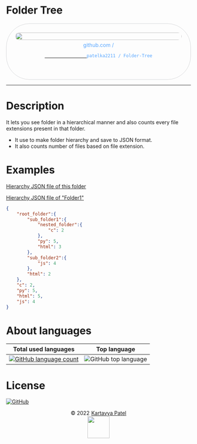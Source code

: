 # Folder Tree
<div style="width: 100%;text-align: center;">
    <div title="patelka2211/Folder-Tree on GitHub" style="display: flex;flex-direction: column;align-items: center;justify-content: space-around; max-width: 100vw; margin: auto; padding: 0.6vh;border: 1px solid #b9bbbe99; border-radius: 1.6vh;">
        <img src="https://opengraph.githubassets.com/1fjljefe/patelka2211/Folder-Tree" alt="" style="width: 100%;height: 100%;border-radius: 1vh;">
        <div style="margin: 5px auto;color: #58a6ff;">
            github.com /
            <code>
            <a href="https://github.com/patelka2211/Folder-Tree" title="patelka2211/Folder-Tree on GitHub" target="blank_" style="cursor: pointer;">
                <a href="https://github.com/patelka2211" title="patelka2211 on GitHub" style="text-decoration: none;color: #58a6ff;" target="blank_">patelka2211</a> / <a href="https://github.com/patelka2211/Folder-Tree" title="patelka2211/Folder-Tree on GitHub" style="text-decoration: none;color: #58a6ff;" target="blank_">Folder-Tree</a>
            </a>
        </code>
        </div>
    </div>
</div>

---
# Description
It lets you see folder in a hierarchical manner and also counts every file extensions present in that folder.

- It use to make folder hierarchy and save to JSON format.
- It also counts number of files based on file extension.

# Examples

[Hierarchy JSON file of this folder](./_folder_hierarchy.json)

[Hierarchy JSON file of "Folder1"](./_Folder1_folder_hierarchy.json)

```json
{
    "root_folder":{
        "sub_folder1":{
            "nested_folder":{
                "c": 2
            },
            "py": 5,
            "html": 3
        },
        "sub_folder2":{
            "js": 4
        },
        "html": 2
    },
    "c": 2,
    "py": 5,
    "html": 5,
    "js": 4
}
```

# About languages

|Total used languages|Top language|
|:--:|:--:|
|[![GitHub language count](https://img.shields.io/github/languages/count/patelka2211/Folder-Tree)](https://api.github.com/repos/patelka2211/Folder-Tree/languages)|![GitHub top language](https://img.shields.io/github/languages/top/patelka2211/Folder-Tree)|

# License

[![GitHub](https://img.shields.io/github/license/patelka2211/Folder-Tree?color=%2359c7fa)](./LICENSE)

<div style="display: flex; flex-direction: column; align-items: center;">
<div style="display: flex; align-items: center;">
&copy; 2022
<a href="https://github.com/patelka2211" style="margin-left: 5px;">Kartavya Patel</a>
</div>
<img src="https://avatars.githubusercontent.com/u/82671701?v=4" width="60px"/>
</div>